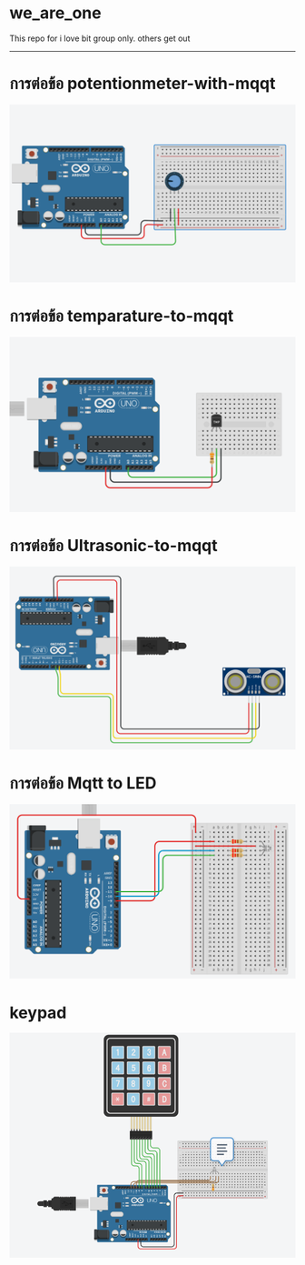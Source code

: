 # we_are_one
This repo for i love bit group only. others get out

------------------------------------------------

# การต่อข้อ potentionmeter-with-mqqt

![alt text](https://github.com/mrakkan/we_are_one/blob/main/img/potentionmeter.png "Logo Title Text 1")

# การต่อข้อ temparature-to-mqqt

![alt text](https://github.com/mrakkan/we_are_one/blob/main/img/temp%20(2).png "Logo Title Text 1")

# การต่อข้อ Ultrasonic-to-mqqt

![alt text](https://github.com/mrakkan/we_are_one/blob/main/img/ultrasonic.png "Logo Title Text 1")

# การต่อข้อ Mqtt to LED

![alt text](https://github.com/mrakkan/we_are_one/blob/main/img/MQTT-LED.png "Logo Title Text 1")

# keypad
![alt text](https://github.com/mrakkan/we_are_one/blob/main/noeysod%20fak/img%20from%20noeysod/KEYPAD.png "Logo Title Text 1")
